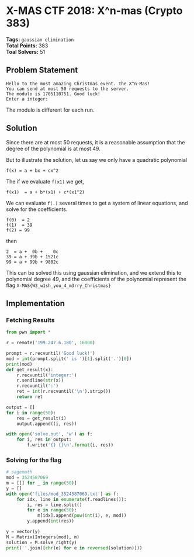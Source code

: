 # X-MAS CTF 2018: X^n-mas (Crypto 383)

__Tags:__ `gaussian elimination`  
__Total Points:__ 383  
__Toal Solvers:__ 51


## Problem Statement

```
Hello to the most amazing Christmas event. The X^n-Mas!
You can send at most 50 requests to the server.
The modulo is 1705110751. Good luck!
Enter a integer:
```

The modulo is different for each run.

## Solution

Since there are at most 50 requests, it is a reasonable assumption that the degree of the polynomial is at most 49.

But to illustrate the solution, let us say we only have a quadratic polynomial

```
f(x) = a + bx + cx^2
```

The if we evaluate `f(x1)` we get,

```
f(x1)  = a + b*(x1) + c*(x1^2)
```

We can evaluate `f(.)` several times to get a system of linear equations, and solve for the coefficients.

```
f(0)  = 2
f(1)  = 39
f(2) = 99
```
then

```
2  = a +  0b +    0c
39 = a + 39b + 1521c
99 = a + 99b + 9802c
```

This can be solved this using gaussian elimination, and we extend this to polynomial degree 49, and the coefficients of the polynomial represent the flag `X-MAS{W3_w1sh_you_4_m3rry_Christmas}`


## Implementation

### Fetching Results

```python
from pwn import *

r = remote('199.247.6.180', 16000)

prompt = r.recvuntil('Good luck!')
mod = int(prompt.split(' is ')[1].split('.')[0])
print(mod)
def get_result(x):
	r.recvuntil('integer:')
	r.sendline(str(x))
	r.recvuntil(':')
	ret = int(r.recvuntil('\n').strip())
	return ret

output = []
for i in range(50):
	res = get_result(i)
	output.append((i, res))

with open('solve.out', 'w') as f:
	for i, res in output:
		f.write('{} {}\n'.format(i, res))
```

### Solving for the flag

```python
# sagemath
mod = 3524587069
m = [[] for _ in range(50)]
y = []
with open('files/mod_3524587069.txt') as f:
	for idx, line in enumerate(f.readlines()):
		i, res = line.split()
		for e in range(50):
			m[idx].append(pow(int(i), e, mod))
		y.append(int(res))

y = vector(y)
M = Matrix(Integers(mod), m)
solution = M.solve_right(y)
print(''.join([chr(e) for e in reversed(solution)]))
```

